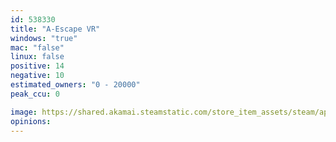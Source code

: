 ```yaml
---
id: 538330
title: "A-Escape VR"
windows: "true"
mac: "false"
linux: false
positive: 14
negative: 10
estimated_owners: "0 - 20000"
peak_ccu: 0

image: https://shared.akamai.steamstatic.com/store_item_assets/steam/apps/538330/header.jpg?t=1611431544
opinions:
---
```

